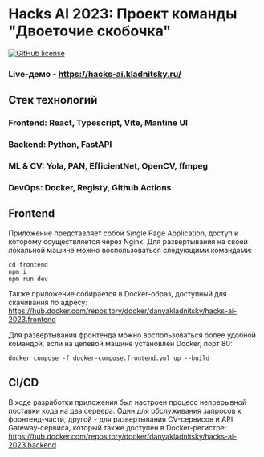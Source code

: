 # Hacks AI 2023: Проект команды "Двоеточие скобочка"
 <a href="https://github.com/itmo-bootcamp/itmo-bootcamp-2023/blob/master/LICENSE">![GitHub license](https://img.shields.io/github/license/hacks-ai-hackathon/hacks-ai-safe-path?color=purple)</a>
### Live-демо - https://hacks-ai.kladnitsky.ru/
## Стек технологий
### Frontend: React, Typescript, Vite, Mantine UI
### Backend: Python, FastAPI
### ML & CV: Yola, PAN, EfficientNet, OpenCV, ffmpeg
### DevOps: Docker, Registy, Github Actions

## Frontend
Приложение представляет собой Single Page Application, доступ к которому осуществляется через Nginx. Для развертывания на своей локальной машине можно воспользоваться следующими командами:
```
cd frontend
npm i
npm run dev
```

Также приложение собирается в Docker-образ, доступный для скачивания по адресу:
https://hub.docker.com/repository/docker/danyakladnitsky/hacks-ai-2023.frontend

Для развертывания фронтенда можно воспользоваться более удобной командой, если на целевой машине установлен Docker, порт 80:
```
docker compose -f docker-compose.frontend.yml up --build
```

## CI/CD
В ходе разработки приложения был настроен процесс непрерывной поставки кода на два сервера. Один для обслуживания запросов к фронтенд-части, другой - для развертывания CV-сервисов и API Gateway-сервиса, который также доступен в Docker-регистре:
https://hub.docker.com/repository/docker/danyakladnitsky/hacks-ai-2023.backend

